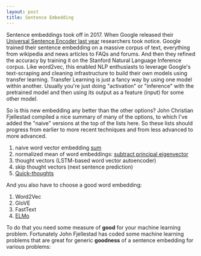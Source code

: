 ```yaml
---
layout: post
title: Sentence Embedding
---
```


Sentence embeddings took off in 2017. When Google released their [Universal Sentence Encoder last year](https://static.googleusercontent.com/media/research.google.com/en//pubs/archive/46808.pdf) researchers took notice. Google trained their sentence embedding on a massive corpus of text, everything from wikipedia and news articles to FAQs and forums. And then they refined the accuracy by training it on the Stanford Natural Language Inference corpus. Like word2vec, this enabled NLP enthusiasts to leverage Google's text-scraping and cleaning infrastructure to build their own models using transfer learning. Transfer Learning is just a fancy way by using one model within another. Usually you're just doing "activation" or "inference" with the pretrained model and then using its output as a feature (input) for some other model. 

So is this new embedding any better than the other options? John Christian Fjellestad compiled a nice summary of many of the options, to which I've added the "naive" versions at the top of the lists here. So these lists should progress from earlier to more recent techniques and from less advanced to more advanced.


1. naive word vector embedding [sum](https://github.com/totalgood/nlpia/blob/master/src/nlpia/book/examples/ch06.py)
2. normalized mean of word embeddings: [subtract principal eigenvector](https://github.com/totalgood/nlpia/blob/master/src/nlpia/book/examples/ch06.py)
3. thought vectors (LSTM-based word vector autoencoder)
4. skip thought vectors (next sentence prediction)
5. [Quick-thoughts](https://openreview.net/forum?id=rJvJXZb0W)

And you also have to choose a good word embedding:

1. Word2Vec
2. GloVE
3. FastText
4. [ELMo](http://allennlp.org/elmo)

To do that you need some measure of **good** for your machine learning problem. Fortunately John Fjellestad has coded some machine learning problems that are great for generic **goodness** of a sentence embedding for various problems:

